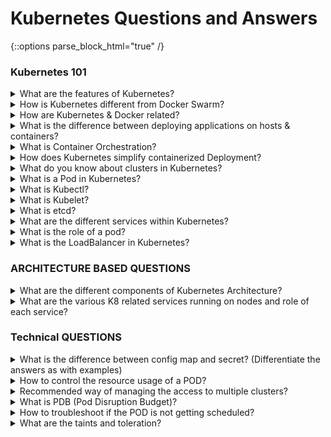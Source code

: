 # Kubernetes Questions and Answers

{::options parse_block_html="true" /}

### <a name="Kubernetes-101">Kubernetes 101</a>

<details>
<summary markdown="span">What are the features of Kubernetes?</summary>

<p align="center">
  <img src="assets/k8s-features.png" alt="K8s Features" width="800px" />
</p>

</details>

<details>
<summary markdown="span">How is Kubernetes different from Docker Swarm?</summary>

- **Docker Swarm** is Docker’s native, open-source container orchestration platform that is used to cluster and schedule Docker containers. Swarm differs from Kubernetes in the following ways:
- **Docker Swarm** is more convenient to set up but doesn’t have a robust cluster, while Kubernetes is more complicated to set up but the benefit of having the assurance of a robust cluster
- Docker Swarm can’t do auto-scaling (as can Kubernetes); however, Docker scaling is five times faster than Kubernetes
- Docker Swarm doesn’t have a GUI; Kubernetes has a GUI in the form of a dashboard Docker Swarm does automatic load balancing of traffic between containers in a cluster, while Kubernetes requires manual intervention for load balancing such traffic
- Docker requires third-party tools like ELK stack for logging and monitoring, while Kubernetes has integrated tools for the same
Docker Swarm can share storage volumes with any container easily, while Kubernetes can only share storage volumes with containers in the same pod
- Docker can deploy rolling updates but can’t deploy automatic rollbacks; Kubernetes
can deploy rolling updates as well as automatic rollbacks

</details>

<details>
<summary markdown="span">How are Kubernetes & Docker related?</summary>

- Docker is an open-source platform used to handle software development.
- Its main benefit is that it packages the settings and dependencies that the software/application needs to run into a container, which allows for portability and several other advantages. Kubernetes allows for the manual linking and orchestration of several containers, running on multiple hosts that have been created using Docker.

</details>

<details>
<summary markdown="span">What is the difference between deploying applications on hosts & containers?</summary>

<p align="center">
  <img src="assets/hosts-containers.png" alt="Hosts Containers" width="800px" />
</p>

- Refer to the above diagram. The left side architecture represents deploying applications on hosts. So, this kind of architecture will have an operating system and then the operating system will have a kernel which will have various libraries installed on the operating system needed for the application. So, in this kind of framework you can have n number of applications and all the applications will share the libraries present in that operating system whereas while deploying applications in containers the architecture is a little different.
- This kind of architecture will have a kernel and that is the only thing that’s going to be the only thing common between all the applications. So, if there’s a particular application which needs Java then that particular application we’ll get access to Java and if there’s another application which needs Python then only that particular application will have access to Python.
- The individual blocks that you can see on the right side of the diagram are basically containerized and these are isolated from other applications. So, the applications have the necessary libraries and binaries isolated from the rest of the system, and cannot be encroached by any other application.

</details>

<details>
<summary markdown="span">What is Container Orchestration?</summary>

Consider a scenario where you have 5-6 microservices for an application.
Now, these microservices are put in individual containers, but won’t be able to communicate without container orchestration. So, as orchestration means the amalgamation of all instruments playing together in harmony in music, similarly container orchestration means all the services in individual containers working together to fulfill the needs of a single server.

</details>

<details>
<summary markdown="span">How does Kubernetes simplify containerized Deployment?</summary>

As a typical application would have a cluster of containers running across multiple hosts, all these containers would need to talk to each other. So, to do this you need something big that would load balance, scale & monitor the containers. Since Kubernetes is cloud-agnostic and can run on any public/private providers it must be your choice simplify containerized deployment.

</details>

<details>
<summary markdown="span">What do you know about clusters in Kubernetes?</summary>

The fundamental behind Kubernetes is that we can enforce the desired state management, by which I mean that we can feed the cluster services of a specific configuration, and it will be up to the cluster services to go out and run that configuration in the infrastructure.

<p align="center">
  <img src="assets/k8s-cluster.png" alt="K8s Cluster" width="800px" />
</p>

So, as you can see in the above diagram, the deployment file will have all the configurations required to be fed into the cluster services. Now, the deployment file will be fed to the API and then it will be up to the cluster services to figure out how to schedule these pods in the environment and make sure that the right number of pods are running.
So, the API which sits in front of services, the worker nodes & the Kubelet process that the nodes run, all together make up the Kubernetes Cluster.

</details>

<details>
<summary markdown="span">What is a Pod in Kubernetes?</summary>

A cluster of one or more Linux containers makes up a Kubernetes pod, the smallest unit of a Kubernetes application. From the more common scenario of a single container to an advanced use case with numerous tightly coupled containers within a pod, this basic structure allows for an array of designs.

```bash
kubectl get pods -n <namespace-name>
```

</details>

<details>
<summary markdown="span">What is Kubectl?</summary>

Kubectl is the platform using which you can pass commands to the cluster.
So, it basically provides the CLI to run commands against the Kubernetes cluster with various ways to create and manage the Kubernetes
component.

</details>

<details>
<summary markdown="span">What is Kubelet?</summary>

Consider a scenario where you have 5-6 microservices for an application.
Now, these microservices are put in individual containers, but won’t be able to communicate without container orchestration. So, as orchestration means the amalgamation of all instruments playing together in harmony in music, similarly container orchestration means all the services in individual containers working together to fulfill the needs of a single server.

</details>

<details>
<summary markdown="span">What is etcd?</summary>

Etcd is written in Go programming language and is a distributed key-value store used for coordinating between distributed work. So, Etcd stores the configuration data of the Kubernetes cluster, representing the state of the cluster at any given point in time.

</details>

<details>
<summary markdown="span">What are the different services within Kubernetes?</summary>

The following are the different types of services used:

<p align="center">
  <img src="assets/k8s-services.png" alt="K8s Services" width="800px" />
</p>

</details>

<details>
<summary markdown="span">What is the role of a pod?</summary>

A: A pod in Kubernetes is responsible for holding individual containers. Each pod can hold various containers depending on the configurations and requirements. The containers held within a single pod share the same resources and the same local network, which makes it easier for them to communicate.

</details>


<details>
<summary markdown="span">What is the LoadBalancer in Kubernetes?</summary>

A load balancer is one of the most common and standard ways of exposing service. There are two types of load balancer used based on the working environment i.e. either the Internal Load Balancer or the External Load Balancer. The Internal Load Balancer automatically balances load and allocates the pods with the required configuration whereas the External Load Balancer directs the traffic from the external load to the backend pods.

</details>

### <a name="ARCHITECTURE BASED QUESTIONS">ARCHITECTURE BASED QUESTIONS</a>

<details>
<summary markdown="span">What are the different components of Kubernetes Architecture?</summary>

The Kubernetes Architecture has mainly 2 components – the master node and the worker node. As you can see in the below diagram, the master and the worker nodes have many inbuilt components within them. The master node has the kube-controller-manager, kube-apiserver,
kube-scheduler, etcd. Whereas the worker node has kubelet and kube-proxy running on each node

<p align="center">
  <img src="assets/k8s-arch.png" alt="Docker Architecture" width="800px" />
</p>

<p align="center">
  <img src="assets/kubernetes-architecture.png" alt="Docker Architecture" width="800px" />
</p>

</details>

<details>
<summary markdown="span">What are the various K8 related services running on nodes and role of each service?</summary>

Mainly K8 cluster consists of two type of nodes: master and executor

- master services:
  - kube-apiserver: Master API service which acts like a door to K8 cluster. 
  - kube-scheduler: Schedule PODs according to available resources on executor nodes. 
  - kube-controller-manager: controller is a control loop that watches the shared state of the cluster through the 
    apiserver and makes changes attempting to move the current state towards the desired state

- executor node: (These also runs on master node)
  - kube-proxy: The Kubernetes network proxy runs on each node. This reflects services as defined in the Kubernetes API on 
    each node and can do simple TCP, UDP, and SCTP stream forwarding or round robin TCP, UDP, and SCTP forwarding across a set of backends.
  - kubelet: kubelet takes a set of PodSpecs that are provided through various mechanisms (primarily through the 
    apiserver) and ensures that the containers described in those PodSpecs are running and healthy

</details>

### <a name="Technical Questions">Technical QUESTIONS</a>

<details>
<summary markdown="span">What is the difference between config map and secret? (Differentiate the answers as with examples)</summary>

Config maps ideally stores application configuration in a plain text format whereas Secrets store sensitive data like password in an encrypted format. Both config maps and secrets can be used as volume and mounted inside a pod through a pod definition file.

- Configmap
```bash
kubectl create configmap myconfigmap --from-literal=env=dev
```

- Secret
```bash
echo -n ‘admin’ > ./username.txt
echo -n ‘abcd1234’ ./password.txt
kubectl create secret generic mysecret --from-file=./username.txt --from-file=./password.txt
```

<p align="center">
  <img src="assets/configmap-secrets.png" alt="Docker Architecture" width="800px" />
</p>

</details>

<details>
<summary markdown="span">How to control the resource usage of a POD?</summary>

With requests and limits resource usage of a POD can be control. 

request: the amount of resources being requested for a container. If a container exceeds its request for resources, it may be throttled back down to it’s request.

limit: an upper cap on the resources a container is able to use. If it tries to exceed this limit it may be terminated if Kubernetes decides that another container needs the resources. If you’re sensitive to pod restarts, it makes sense to have the sum of all container resource limits equal or less than the total resource capacity for your cluster.

</details>

<details>
<summary markdown="span">Recommended way of managing the access to multiple clusters?</summary>

kubectl looks for the config file, multiple clusters access information can be specified in this config file. `kubectl config` commands can be used to manage the access to these clusters.

</details>


<details>
<summary markdown="span">What is PDB (Pod Disruption Budget)?</summary>

A PDB specifies the number of replicas that an application can tolerate having, relative to how many it is intended to have. For example, a Deployment which has a .spec.replicas: 5 is supposed to have 5 pods at any given time. If its PDB allows for there to be 4 at a time, then the Eviction API will allow voluntary disruption of one, but not two pods, at a time. This is applicable for voluntary disruptions.

</details>

<details>
<summary markdown="span">How to troubleshoot if the POD is not getting scheduled?</summary>

There are many factors which can led to unstartable POD. Most common one is running out of resources, use the commands like `kubectl desribe <POD> -n <Namespace>` to see the reason why POD is not started. Also, keep an eye on `kubectl get events` to see all events coming from the cluster.

</details>

<details>
<summary markdown="span">What are the taints and toleration?</summary>

Taints allow a node to repel a set of pods. You can set taints on the node and only the POD which have tolerations matching the taints condition will be able to run on those nodes. This is useful in the case when you allocated node for one user and don't want to run the PODs from other users on that node. 

</details>